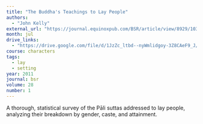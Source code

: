 ```yaml
---
title: "The Buddha's Teachings to Lay People"
authors:
  - "John Kelly"
external_url: "https://journal.equinoxpub.com/BSR/article/view/8929/10397"
month: jul
drive_links:
  - "https://drive.google.com/file/d/1JzZc_ltbd--nyWmlidgoy-3Z8CAeF9_J/view?usp=drivesdk"
course: characters
tags:
  - lay
  - setting
year: 2011
journal: bsr
volume: 28
number: 1
---
```


A thorough, statistical survey of the Pāli suttas addressed to lay people, analyzing their breakdown by gender, caste, and attainment.

